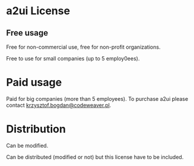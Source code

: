 # a2ui License
## Free usage
Free for non-commercial use, free for non-profit organizations.

Free to use for small companies (up to 5 employ0ees).

# Paid usage
Paid for big companies (more than 5 employees).
To purchase a2ui please contact krzysztof.bogdan@codeweaver.pl.

# Distribution
Can be modified.

Can be distributed (modified or not) but this license have to be included.